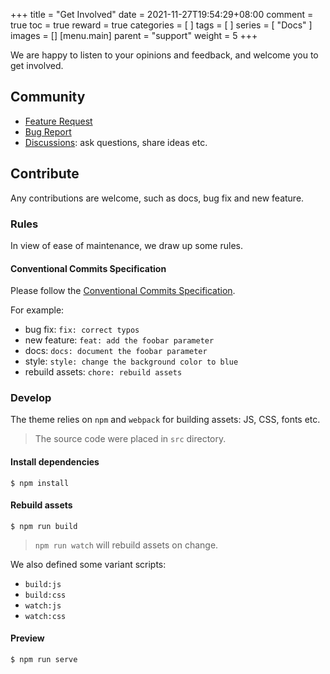 +++
title = "Get Involved"
date = 2021-11-27T19:54:29+08:00
comment = true
toc = true
reward = true
categories = [
]
tags = [
]
series = [
  "Docs"
]
images = []
[menu.main]
  parent = "support"
  weight = 5
+++

We are happy to listen to your opinions and feedback, and welcome you to get involved.

<!--more-->

## Community

- [Feature Request](https://github.com/razonyang/hugo-theme-bootstrap/issues/new?template=feature_request.md)
- [Bug Report](https://github.com/razonyang/hugo-theme-bootstrap/issues/new?template=bug_report.md)
- [Discussions](https://github.com/razonyang/hugo-theme-bootstrap/discussions): ask questions, share ideas etc.

## Contribute

Any contributions are welcome, such as docs, bug fix and new feature.

### Rules

In view of ease of maintenance, we draw up some rules.

#### Conventional Commits Specification

Please follow the [Conventional Commits Specification](https://www.conventionalcommits.org/en/v1.0.0/).

For example:

- bug fix: `fix: correct typos`
- new feature: `feat: add the foobar parameter`
- docs: `docs: document the foobar parameter`
- style: `style: change the background color to blue`
- rebuild assets: `chore: rebuild assets`

### Develop

The theme relies on `npm` and `webpack` for building assets: JS, CSS, fonts etc.

> The source code were placed in `src` directory.

#### Install dependencies

```shell
$ npm install
```

#### Rebuild assets

```shell
$ npm run build
```

> `npm run watch` will rebuild assets on change.

We also defined some variant scripts:

- `build:js`
- `build:css`
- `watch:js`
- `watch:css`

#### Preview

```shell
$ npm run serve
```
